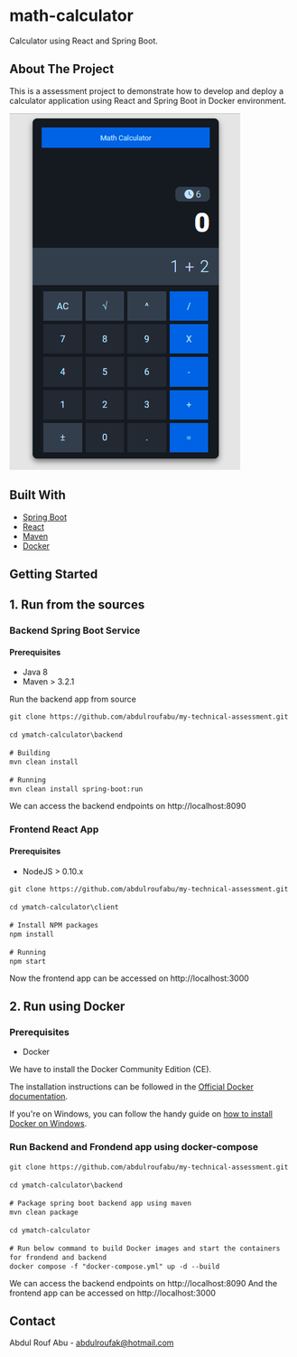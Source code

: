# math-calculator
Calculator using React and Spring Boot.

<!-- ABOUT THE PROJECT -->
## About The Project
This is a assessment project to demonstrate how to develop and deploy a calculator application using React and Spring Boot in Docker environment.

![product-screenshot!](/images/product-screenshot.png)

## Built With
* [Spring Boot](https://spring.io/projects/spring-boot)
* [React](https://reactjs.org/)
* [Maven](https://maven.apache.org/)
* [Docker](https://www.docker.com/)

<!-- GETTING STARTED -->
## Getting Started

## 1. Run from the sources

### Backend Spring Boot Service

#### Prerequisites
* Java 8
* Maven > 3.2.1

Run the backend app from source

```
git clone https://github.com/abdulroufabu/my-technical-assessment.git

cd ymatch-calculator\backend

# Building
mvn clean install

# Running
mvn clean install spring-boot:run
```
We can access the backend endpoints on http://localhost:8090

### Frontend React App

#### Prerequisites
* NodeJS > 0.10.x

```
git clone https://github.com/abdulroufabu/my-technical-assessment.git

cd ymatch-calculator\client

# Install NPM packages
npm install

# Running
npm start
```
Now the frontend app can be accessed on http://localhost:3000

## 2. Run using Docker

### Prerequisites
* Docker

We have to install the Docker Community Edition (CE).

The installation instructions can be followed in the [Official Docker documentation](https://docs.docker.com/get-docker/).

If you're on Windows, you can follow the handy guide on [how to install Docker on Windows](https://learnk8s.io/installing-docker-kubernetes-windows).

### Run Backend and Frondend app using docker-compose 
```
git clone https://github.com/abdulroufabu/my-technical-assessment.git

cd ymatch-calculator\backend

# Package spring boot backend app using maven
mvn clean package

cd ymatch-calculator

# Run below command to build Docker images and start the containers for frondend and backend
docker compose -f "docker-compose.yml" up -d --build

```
We can access the backend endpoints on http://localhost:8090
And the frontend app can be accessed on http://localhost:3000

<!-- CONTACT -->
## Contact

Abdul Rouf Abu - abdulroufak@hotmail.com